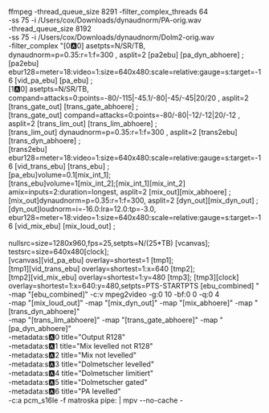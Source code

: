 ffmpeg -thread_queue_size 8291 -filter_complex_threads 64 \
-ss 75 -i /Users/cox/Downloads/dynaudnorm/PA-orig.wav \
-thread_queue_size 8192 \
-ss 75 -i /Users/cox/Downloads/dynaudnorm/Dolm2-orig.wav \
-filter_complex "[0:a:0] asetpts=N/SR/TB,\
dynaudnorm=p=0.35:r=1:f=300 , asplit=2 [pa2ebu] [pa_dyn_abhoere] ;\
[pa2ebu] ebur128=meter=18:video=1:size=640x480:scale=relative:gauge=s:target=-16 [vid_pa_ebu] [pa_ebu] ;\
[1:a:0] asetpts=N/SR/TB, \
compand=attacks=0:points=-80/-115|-45.1/-80|-45/-45|20/20 , asplit=2 [trans_gate_out] [trans_gate_abhoere] ;\
[trans_gate_out] compand=attacks=0:points=-80/-80|-12/-12|20/-12 , asplit=2 [trans_lim_out] [trans_lim_abhoere] ;\
[trans_lim_out] dynaudnorm=p=0.35:r=1:f=300 , asplit=2 [trans2ebu] [trans_dyn_abhoere] ;\
[trans2ebu] ebur128=meter=18:video=1:size=640x480:scale=relative:gauge=s:target=-16 [vid_trans_ebu] [trans_ebu] ;\
[pa_ebu]volume=0.1[mix_int_1];\
[trans_ebu]volume=1[mix_int_2];[mix_int_1][mix_int_2] amix=inputs=2:duration=longest, asplit=2 [mix_out][mix_abhoere] ;\
[mix_out]dynaudnorm=p=0.35:r=1:f=300, asplit=2 [dyn_out][mix_dyn_out] ;\
[dyn_out]loudnorm=i=-16.0:lra=12.0:tp=-3.0, \
ebur128=meter=18:video=1:size=640x480:scale=relative:gauge=s:target=-16 [vid_mix_ebu] [mix_loud_out] ;\
\
nullsrc=size=1280x960,fps=25,setpts=N/(25*TB) [vcanvas]; \
testsrc=size=640x480[clock];\
[vcanvas][vid_pa_ebu] overlay=shortest=1 [tmp1]; \
[tmp1][vid_trans_ebu] overlay=shortest=1:x=640 [tmp2]; \
[tmp2][vid_mix_ebu] overlay=shortest=1:y=480 [tmp3];
[tmp3][clock] overlay=shortest=1:x=640:y=480,setpts=PTS-STARTPTS [ebu_combined] " \
-map "[ebu_combined]" -c:v mpeg2video -g:0 10 -bf:0 0 -q:0 4 \
-map "[mix_loud_out]" -map "[mix_dyn_out]" -map "[mix_abhoere]" -map "[trans_dyn_abhoere]" \
-map "[trans_lim_abhoere]" -map "[trans_gate_abhoere]" -map "[pa_dyn_abhoere]" \
-metadata:s:a:0 title="Output R128" \
-metadata:s:a:1 title="Mix levelled not R128" \
-metadata:s:a:2 title="Mix not levelled" \
-metadata:s:a:3 title="Dolmetscher levelled" \
-metadata:s:a:4 title="Dolmetscher limitiert" \
-metadata:s:a:5 title="Dolmetscher gated" \
-metadata:s:a:6 title="PA levelled" \
-c:a pcm_s16le -f matroska pipe: | mpv --no-cache -
